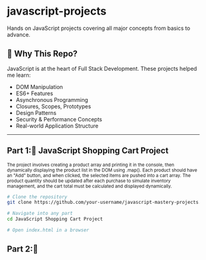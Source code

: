 # javascript-projects
Hands on JavaScript projects covering all major concepts from basics to advance.

## 🚀 Why This Repo?

JavaScript is at the heart of Full Stack Development. These projects helped me learn:
- DOM Manipulation
- ES6+ Features
- Asynchronous Programming
- Closures, Scopes, Prototypes
- Design Patterns
- Security & Performance Concepts
- Real-world Application Structure

---

## Part 1:🛒 JavaScript Shopping Cart Project

<small>
The project involves creating a product array and printing it in the console, then dynamically displaying the product list in the DOM using .map(). Each product should have an "Add" button, and when clicked, the selected items are pushed into a cart array. The product quantity should be updated after each purchase to simulate inventory management, and the cart total must be calculated and displayed dynamically.
</small>

```bash
# Clone the repository
git clone https://github.com/your-username/javascript-mastery-projects.git

# Navigate into any part
cd JavaScript Shopping Cart Project

# Open index.html in a browser
```
## Part 2:🧮
